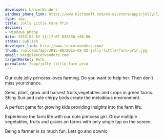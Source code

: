 ```yaml
--- 
developer: LancerWonders
windows_phone_link: https://www.microsoft.com/en-us/store/apps/jolly-little-farm-prin/9nblggh1nr6q
type: app
title: Jolly Little Farm Prin
devices: 
- windows_phone
date: 2015-08-02 11:17:07.832836 +00:00
status: publish
developer_link: http://www.lancerwonders.com/
thumb: /uploads/app/2015-08/2015-08-02-jolly-little-farm-prin.jpg
email: mktg@lancerwonders.com
targetMarket: Both
permalink: /app/jolly-little-farm-prin
---
```


Our cute jolly princess loves farming. Do you want to help her. Then don’t miss your chance.

Seed, plant, grow and harvest fruits,vegetables and crops in green farms. Shiny Sun and cute chirpy birds create the melodious environment.

A perfect game for growing kids providing insights into the farm life.

Experience the farm life with our cute princess girl. Grow multiple vegetables, fruits and grains on farms with only single tap on the screen.

Being a farmer is so much fun. Lets go and downlo
